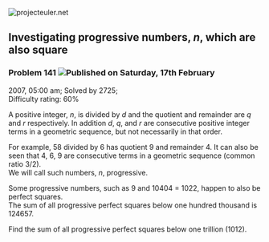 ![projecteuler.net](images/print_page_logo.png)

## Investigating progressive numbers, _n_, which are also square

### Problem 141 ![](images/icon_info.png)Published on Saturday, 17th February
2007, 05:00 am; Solved by 2725;  
Difficulty rating: 60%

A positive integer, _n_, is divided by _d_ and the quotient and remainder are
_q_ and _r_ respectively. In addition _d_, _q_, and _r_ are consecutive
positive integer terms in a geometric sequence, but not necessarily in that
order.

For example, 58 divided by 6 has quotient 9 and remainder 4. It can also be
seen that 4, 6, 9 are consecutive terms in a geometric sequence (common ratio
3/2).  
We will call such numbers, _n_, progressive.

Some progressive numbers, such as 9 and 10404 = 1022, happen to also be
perfect squares.  
The sum of all progressive perfect squares below one hundred thousand is
124657.

Find the sum of all progressive perfect squares below one trillion (1012).

  
  

